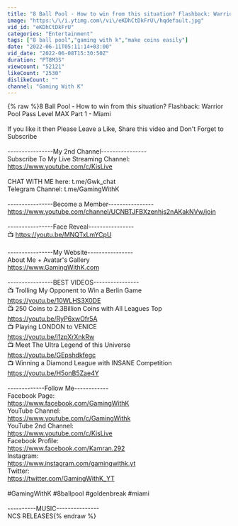 ```yaml
---
title: "8 Ball Pool - How to win from this situation? Flashback: Warrior Pool Pass Level MAX Part 1 - Miami"
image: "https:\/\/i.ytimg.com\/vi\/eKDhCtDkFrU\/hqdefault.jpg"
vid_id: "eKDhCtDkFrU"
categories: "Entertainment"
tags: ["8 ball pool","gaming with k","make coins easily"]
date: "2022-06-11T05:11:14+03:00"
vid_date: "2022-06-08T15:30:50Z"
duration: "PT8M3S"
viewcount: "52121"
likeCount: "2530"
dislikeCount: ""
channel: "Gaming With K"
---
```

{% raw %}8 Ball Pool - How to win from this situation? Flashback: Warrior Pool Pass Level MAX Part 1 - Miami<br /><br /> If you like it then Please Leave a Like, Share this video and Don't Forget to Subscribe<br /><br />----------------My 2nd Channel----------------<br />Subscribe To My Live Streaming Channel:<br /><a rel="nofollow" target="blank" href="https://www.youtube.com/c/KisLive">https://www.youtube.com/c/KisLive</a><br /><br />CHAT WITH ME here: t.me/Gwk_chat<br />Telegram Channel: t.me/GamingWithK<br /><br />----------------Become a Member----------------<br /><a rel="nofollow" target="blank" href="https://www.youtube.com/channel/UCNBTJFBXzenhjs2nAKakNVw/join">https://www.youtube.com/channel/UCNBTJFBXzenhjs2nAKakNVw/join</a><br /><br />----------------Face Reveal----------------<br />📺 <a rel="nofollow" target="blank" href="https://youtu.be/MNQTxLmYCpU">https://youtu.be/MNQTxLmYCpU</a><br /><br />----------------My Website----------------<br />About Me + Avatar's Gallery<br /> <a rel="nofollow" target="blank" href="https://www.GamingWithK.com">https://www.GamingWithK.com</a><br /><br />----------------BEST VIDEOS----------------<br />📺 Trolling My Opponent to Win a Berlin Game<br /><a rel="nofollow" target="blank" href="https://youtu.be/10WLHS3X0DE">https://youtu.be/10WLHS3X0DE</a><br />📺 250 Coins to 2.3Billion Coins with All Leagues Top<br /><a rel="nofollow" target="blank" href="https://youtu.be/RyP6xwOfr5A">https://youtu.be/RyP6xwOfr5A</a><br />📺 Playing LONDON to VENICE<br /><a rel="nofollow" target="blank" href="https://youtu.be/i1zpXrXnkRw">https://youtu.be/i1zpXrXnkRw</a><br />📺 Meet The Ultra Legend of this Universe<br /><a rel="nofollow" target="blank" href="https://youtu.be/GEpshdkfegc">https://youtu.be/GEpshdkfegc</a><br />📺 Winning a Diamond League with INSANE Competition<br /><a rel="nofollow" target="blank" href="https://youtu.be/H5onB5Zae4Y">https://youtu.be/H5onB5Zae4Y</a><br /><br />-------------Follow Me------------<br />Facebook Page:<br /><a rel="nofollow" target="blank" href="https://www.facebook.com/GamingWithK">https://www.facebook.com/GamingWithK</a><br />YouTube Channel:<br /><a rel="nofollow" target="blank" href="https://www.youtube.com/c/GamingWithk">https://www.youtube.com/c/GamingWithk</a><br />YouTube 2nd Channel:<br /><a rel="nofollow" target="blank" href="https://www.youtube.com/c/KisLive">https://www.youtube.com/c/KisLive</a><br />Facebook Profile:<br /><a rel="nofollow" target="blank" href="https://www.facebook.com/Kamran.292">https://www.facebook.com/Kamran.292</a><br />Instagram:<br /><a rel="nofollow" target="blank" href="https://www.instagram.com/gamingwithk.yt">https://www.instagram.com/gamingwithk.yt</a><br />Twitter:<br /><a rel="nofollow" target="blank" href="https://twitter.com/GamingWithK_YT">https://twitter.com/GamingWithK_YT</a><br /><br />#GamingWithK #8ballpool #goldenbreak #miami <br /><br />----------MUSIC---------------<br />NCS RELEASES{% endraw %}
